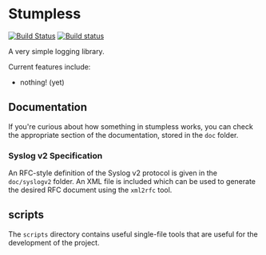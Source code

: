 # Stumpless

[![Build Status](https://travis-ci.org/goatshriek/stumpless.svg?branch=master)](https://travis-ci.org/goatshriek/stumpless)
[![Build status](https://ci.appveyor.com/api/projects/status/uwied5cn5jujl4d2?svg=true)](https://ci.appveyor.com/project/goatshriek/stumpless)


A very simple logging library.

Current features include:
* nothing! (yet)

## Documentation
If you're curious about how something in stumpless works, you can check the
appropriate section of the documentation, stored in the `doc` folder.

### Syslog v2 Specification
An RFC-style definition of the Syslog v2 protocol is given in the `doc/syslogv2`
folder. An XML file is included which can be used to generate the desired RFC
document using the `xml2rfc` tool.

## scripts
The `scripts` directory contains useful single-file tools that are useful for
the development of the project.
